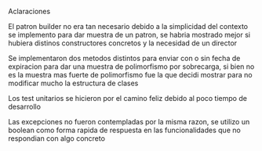 Aclaraciones

El patron builder no era tan necesario debido a la simplicidad del contexto se implemento para dar muestra de un patron, se habria mostrado mejor si hubiera distinos constructores concretos y la necesidad de un director

Se implementaron dos metodos distintos para enviar con o sin fecha de expiracion para dar una muestra de polimorfismo por sobrecarga, si bien no es la muestra mas fuerte de polimorfismo fue la que decidi mostrar para no modificar mucho la estructura de clases

Los test unitarios se hicieron por el camino feliz debido al poco tiempo de desarrollo

Las excepciones no fueron contempladas por la misma razon, se utilizo un boolean como forma rapida de respuesta en las funcionalidades que no respondian con algo concreto
